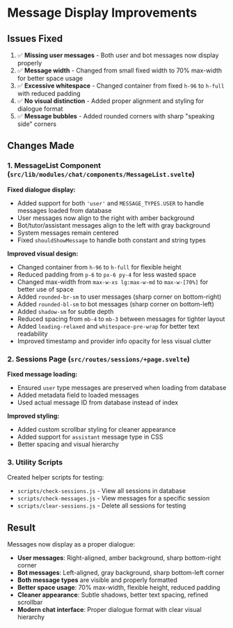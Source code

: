 # Message Display Improvements

## Issues Fixed

1. ✅ **Missing user messages** - Both user and bot messages now display properly
2. ✅ **Message width** - Changed from small fixed width to 70% max-width for better space usage
3. ✅ **Excessive whitespace** - Changed container from fixed `h-96` to `h-full` with reduced padding
4. ✅ **No visual distinction** - Added proper alignment and styling for dialogue format
5. ✅ **Message bubbles** - Added rounded corners with sharp "speaking side" corners

## Changes Made

### 1. MessageList Component (`src/lib/modules/chat/components/MessageList.svelte`)

**Fixed dialogue display:**
- Added support for both `'user'` and `MESSAGE_TYPES.USER` to handle messages loaded from database
- User messages now align to the right with amber background
- Bot/tutor/assistant messages align to the left with gray background
- System messages remain centered
- Fixed `shouldShowMessage` to handle both constant and string types

**Improved visual design:**
- Changed container from `h-96` to `h-full` for flexible height
- Reduced padding from `p-6` to `px-6 py-4` for less wasted space
- Changed max-width from `max-w-xs lg:max-w-md` to `max-w-[70%]` for better use of space
- Added `rounded-br-sm` to user messages (sharp corner on bottom-right)
- Added `rounded-bl-sm` to bot messages (sharp corner on bottom-left)
- Added `shadow-sm` for subtle depth
- Reduced spacing from `mb-4` to `mb-3` between messages for tighter layout
- Added `leading-relaxed` and `whitespace-pre-wrap` for better text readability
- Improved timestamp and provider info opacity for less visual clutter

### 2. Sessions Page (`src/routes/sessions/+page.svelte`)

**Fixed message loading:**
- Ensured `user` type messages are preserved when loading from database
- Added metadata field to loaded messages
- Used actual message ID from database instead of index

**Improved styling:**
- Added custom scrollbar styling for cleaner appearance
- Added support for `assistant` message type in CSS
- Better spacing and visual hierarchy

### 3. Utility Scripts

Created helper scripts for testing:
- `scripts/check-sessions.js` - View all sessions in database
- `scripts/check-messages.js` - View messages for a specific session
- `scripts/clear-sessions.js` - Delete all sessions for testing

## Result

Messages now display as a proper dialogue:
- **User messages**: Right-aligned, amber background, sharp bottom-right corner
- **Bot messages**: Left-aligned, gray background, sharp bottom-left corner
- **Both message types** are visible and properly formatted
- **Better space usage**: 70% max-width, flexible height, reduced padding
- **Cleaner appearance**: Subtle shadows, better text spacing, refined scrollbar
- **Modern chat interface**: Proper dialogue format with clear visual hierarchy
